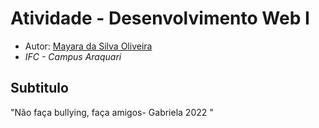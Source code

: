 # Atividade - Desenvolvimento Web I

- Autor: [Mayara da Silva Oliveira](https://github.com/Idmfabio)
- *IFC - Campus Araquari*

## Subtitulo
"Não faça bullying, faça amigos- Gabriela 2022 "